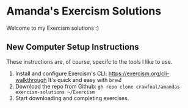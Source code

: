 # Amanda's Exercism Solutions

Welcome to my Exercism solutions :)

## New Computer Setup Instructions

These instructions are, of course, specifc to the tools I like to use.

1. Install and configure Exercism's CLI: https://exercism.org/cli-walkthrough
   It's quick and easy with `brew`!
2. Download the repo from Github:
   `gh repo clone crawfoal/amandas-exercism-solutions ~/Exercism`
3. Start downloading and completing exercises.
